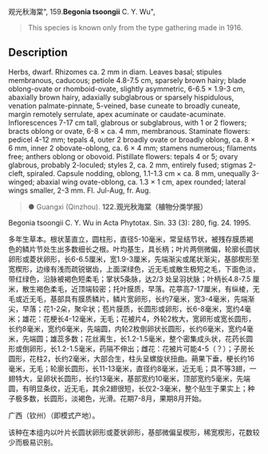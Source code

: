 观光秋海棠",
159.**Begonia tsoongii** C. Y. Wu",

> This species is known only from the type gathering made in 1916.

## Description
Herbs, dwarf. Rhizomes ca. 2 mm in diam. Leaves basal; stipules membranous, caducous; petiole 4.8-7.5 cm, sparsely brown hairy; blade oblong-ovate or rhomboid-ovate, slightly asymmetric, 6-6.5 × 1.9-3 cm, abaxially brown hairy, adaxially subglabrous or sparsely hispidulous, venation palmate-pinnate, 5-veined, base cuneate to broadly cuneate, margin remotely serrulate, apex acuminate or caudate-acuminate. Inflorescences 7-17 cm tall, glabrous or subglabrous, with 1 or 2 flowers; bracts oblong or ovate, 6-8 × ca. 4 mm, membranous. Staminate flowers: pedicel 4-12 mm; tepals 4, outer 2 broadly ovate or broadly oblong, ca. 8 × 6 mm, inner 2 obovate-oblong, ca. 6 × 4 mm; stamens numerous; filaments free; anthers oblong or obovoid. Pistillate flowers: tepals 4 or 5; ovary glabrous, probably 2-loculed; styles 2, ca. 2 mm, entirely fused; stigmas 2-cleft, spiraled. Capsule nodding, oblong, 1.1-1.3 cm × ca. 8 mm, unequally 3-winged; abaxial wing ovate-oblong, ca. 1.3 × 1 cm, apex rounded; lateral wings smaller, 2-3 mm. Fl. Jul-Aug, fr. Aug.

> ● Guangxi (Qinzhou).
**122.观光秋海棠（植物分类学报）**

Begonia tsoongii C. Y. Wu in Acta Phytotax. Sin. 33 (3): 280, fig. 24. 1995.

多年生草本。根状茎直立，圆柱形，直径5-10毫米，常呈结节状，被残存膜质褐色的鳞片节处生出多数细长之根。叶均基生，具长柄；叶片两侧微偏，轮廓长圆状卵形或菱状卵形，长6-6.5厘米，宽1.9-3厘米，先端渐尖或尾状渐尖，基部楔形至宽楔形，边缘有浅而疏锐锯齿，上面深绿色，近无毛或散生极短之毛，下面色淡，带红绿色，沿脉被褐色短柔毛；掌状5条脉，达2/3 处呈羽状脉；叶柄长4.8-7.5 厘米，散生褐色柔毛，近顶端较密；托叶膜质，早落。花葶高7-17厘米，有纵棱，无毛或近无毛，基部具有膜质鳞片，鳞片宽卵形，长约7毫米，宽3-4毫米，先端渐尖，早落；花1-2朵，聚伞状；苞片膜质，长圆形或卵形，长6-8毫米，宽约4毫米；雄花：花梗长4-12毫米，无毛；花被片4，外轮2枚大，宽卵形或宽长圆形，长约8毫米，宽约6毫米，先端圆，内轮2枚倒卵状长圆形，长约6毫米，宽约4毫米，先端圆；雄蕊多数；花丝离生，长1.2-1.5毫米，整个密集成头状，花药长圆形或倒卵形，长1.2-1.5毫米，药隔不伸出；雌花：花被片可能4-5（？）；子房长圆形，花柱2，长约2毫米，大部合生，柱头呈螺旋状扭曲。蒴果下垂，梗长约16毫米，无毛；轮廓长圆形，长11-13毫米，直径约8毫米，近无毛；具不等3翅，一翅特大，呈卵状长圆形，长约13毫米，基部宽约10毫米，顶部宽约5毫米，先端圆，有明显条纹，近无毛，其余2翅很短，长仅2-3毫米，整个贴生于果实上；种子极多数，长圆形，淡褐色，光滑。花期7-8月，果期8月开始。

广西（钦州）（即模式产地）。

该种在本组内以叶片长圆状卵形或菱状卵形，基部微偏呈楔形，稀宽楔形，花数较少而极易识别。
